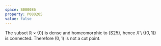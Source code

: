 ```yaml
---
space: S000086
property: P000205
value: false
---
```


The subset $\mathbb R\times\{0\}$ is dense and homeomorphic to {S25}, hence $X\setminus\{(0,1)\}$ is connected.
Therefore $(0,1)$ is not a cut point.

